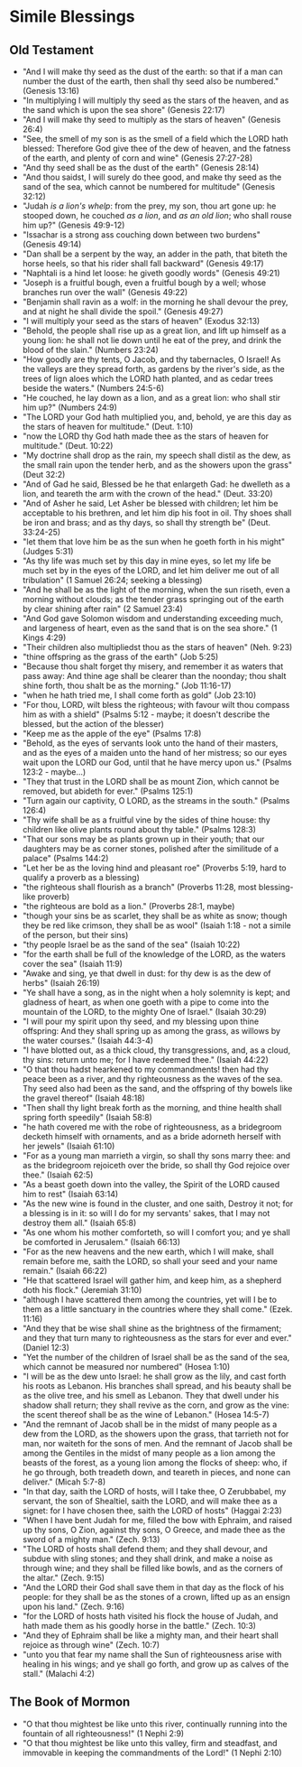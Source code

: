 # Simile Blessings

## Old Testament

*   "And I will make thy seed as the dust of the earth: so that if a man can
    number the dust of the earth, then shall thy seed also be numbered."
    (Genesis 13:16)
*   "In multiplying I will multiply thy seed as the stars of the heaven,
    and as the sand which is upon the sea shore" (Genesis 22:17)
*   "And I will make thy seed to multiply as the stars of heaven" (Genesis 26:4)
*   "See, the smell of my son is as the smell of a field which the LORD hath
    blessed: Therefore God give thee of the dew of heaven, and the fatness of
    the earth, and plenty of corn and wine" (Genesis 27:27-28)
*   "And thy seed shall be as the dust of the earth" (Genesis 28:14)
*   "And thou saidst, I will surely do thee good, and make thy seed as the
    sand of the sea, which cannot be numbered for multitude" (Genesis 32:12)
*   "Judah *is a lion's whelp*: from the prey, my son, thou art gone up: he
    stooped down, he couched *as a lion*, and *as an old lion*; who shall
    rouse him up?" (Genesis 49:9-12)
*   "Issachar is a strong ass couching down between two burdens" (Genesis 49:14)
*   "Dan shall be a serpent by the way, an adder in the path, that biteth the
    horse heels, so that his rider shall fall backward" (Genesis 49:17)
*   "Naphtali is a hind let loose: he giveth goodly words" (Genesis 49:21)
*   "Joseph is a fruitful bough, even a fruitful bough by a well; whose
    branches run over the wall" (Genesis 49:22)
*   "Benjamin shall ravin as a wolf: in the morning he shall devour the prey,
    and at night he shall divide the spoil." (Genesis 49:27)
*   "I will multiply your seed as the stars of heaven" (Exodus 32:13)
*   "Behold, the people shall rise up as a great lion, and lift up himself as
    a young lion: he shall not lie down until he eat of the prey, and drink
    the blood of the slain." (Numbers 23:24)
*   "How goodly are thy tents, O Jacob, and thy tabernacles, O Israel! As the
    valleys are they spread forth, as gardens by the river's side, as the trees
    of lign aloes which the LORD hath planted, and as cedar trees beside
    the waters." (Numbers 24:5-6)
*   "He couched, he lay down as a lion, and as a great lion: who shall
    stir him up?" (Numbers 24:9)
*   "The LORD your God hath multiplied you, and, behold, ye are this day
    as the stars of heaven for multitude." (Deut. 1:10)
*   "now the LORD thy God hath made thee as the stars of heaven for multitude."
    (Deut. 10:22)
*   "My doctrine shall drop as the rain, my speech shall distil as the dew,
    as the small rain upon the tender herb, and as the showers upon the grass"
    (Deut 32:2)
*   "And of Gad he said, Blessed be he that enlargeth Gad: he dwelleth as a lion,
    and teareth the arm with the crown of the head." (Deut. 33:20)
*   "And of Asher he said, Let Asher be blessed with children; let him be
    acceptable to his brethren, and let him dip his foot in oil. Thy shoes
    shall be iron and brass; and as thy days, so shall thy strength be"
    (Deut. 33:24-25)
*   "let them that love him be as the sun when he goeth forth in his might"
    (Judges 5:31)
*   "As thy life was much set by this day in mine eyes, so let my life be much
    set by in the eyes of the LORD, and let him deliver me out of all
    tribulation" (1 Samuel 26:24; seeking a blessing)
*   "And he shall be as the light of the morning, when the sun riseth, even a
    morning without clouds; as the tender grass springing out of the earth by
    clear shining after rain" (2 Samuel 23:4)
*   "And God gave Solomon wisdom and understanding exceeding much, and largeness
    of heart, even as the sand that is on the sea shore." (1 Kings 4:29)
*   "Their children also multipliedst thou as the stars of heaven" (Neh. 9:23)
*   "thine offspring as the grass of the earth" (Job 5:25)
*   "Because thou shalt forget thy misery, and remember it as waters that
    pass away: And thine age shall be clearer than the noonday; thou shalt
    shine forth, thou shalt be as the morning." (Job 11:16-17)
*   "when he hath tried me, I shall come forth as gold" (Job 23:10)
*   "For thou, LORD, wilt bless the righteous; with favour wilt thou compass
    him as with a shield" (Psalms 5:12 - maybe; it doesn't describe the blessed,
    but the action of the blesser)
*   "Keep me as the apple of the eye" (Psalms 17:8)
*   "Behold, as the eyes of servants look unto the hand of their masters, and
    as the eyes of a maiden unto the hand of her mistress; so our eyes wait upon
    the LORD our God, until that he have mercy upon us." (Psalms 123:2 - maybe...)
*   "They that trust in the LORD shall be as mount Zion, which cannot be
    removed, but abideth for ever." (Psalms 125:1)
*   "Turn again our captivity, O LORD, as the streams in the south." (Psalms 126:4)
*   "Thy wife shall be as a fruitful vine by the sides of thine house: thy
    children like olive plants round about thy table." (Psalms 128:3)
*   "That our sons may be as plants grown up in their youth; that our daughters may be as corner stones, polished after the similitude of a palace" (Psalms 144:2)
*   "Let her be as the loving hind and pleasant roe" (Proverbs 5:19, hard to qualify a proverb as a blessing)
*   "the righteous shall flourish as a branch" (Proverbs 11:28, most blessing-like proverb)
*   "the righteous are bold as a lion." (Proverbs 28:1, maybe)
*   "though your sins be as scarlet, they shall be as white as snow; though they
    be red like crimson, they shall be as wool" (Isaiah 1:18 - not a simile of the person, but their sins)
*   "thy people Israel be as the sand of the sea" (Isaiah 10:22)
*   "for the earth shall be full of the knowledge of the LORD, as the waters cover the sea" (Isaiah 11:9)
*   "Awake and sing, ye that dwell in dust: for thy dew is as the dew of herbs" (Isaiah 26:19)
*   "Ye shall have a song, as in the night when a holy solemnity is kept; and
    gladness of heart, as when one goeth with a pipe to come into the mountain
    of the LORD, to the mighty One of Israel." (Isaiah 30:29)
*   "I will pour my spirit upon thy seed, and my blessing upon thine offspring:
    And they shall spring up as among the grass, as willows by the water
    courses." (Isaiah 44:3-4)
*   "I have blotted out, as a thick cloud, thy transgressions, and, as a cloud,
    thy sins: return unto me; for I have redeemed thee." (Isaiah 44:22)
*   "O that thou hadst hearkened to my commandments! then had thy peace been as
    a river, and thy righteousness as the waves of the sea. Thy seed also had
    been as the sand, and the offspring of thy bowels like the gravel thereof"
    (Isaiah 48:18)
*   "Then shall thy light break forth as the morning, and thine health shall
    spring forth speedily" (Isaiah 58:8)
*   "he hath covered me with the robe of righteousness, as a bridegroom decketh
    himself with ornaments, and as a bride adorneth herself with her jewels"
    (Isaiah 61:10)
*   "For as a young man marrieth a virgin, so shall thy sons marry thee: and as
    the bridegroom rejoiceth over the bride, so shall thy God rejoice over thee."
    (Isaiah 62:5)
*   "As a beast goeth down into the valley, the Spirit of the LORD caused him to
    rest" (Isaiah 63:14)
*   "As the new wine is found in the cluster, and one saith, Destroy it not;
    for a blessing is in it: so will I do for my servants' sakes, that I may
    not destroy them all." (Isaiah 65:8)
*   "As one whom his mother comforteth, so will I comfort you; and ye shall be
    comforted in Jerusalem." (Isaiah 66:13)
*   "For as the new heavens and the new earth, which I will make, shall remain
    before me, saith the LORD, so shall your seed and your name remain." (Isaiah 66:22)
*   "He that scattered Israel will gather him, and keep him, as a shepherd doth
    his flock." (Jeremiah 31:10)
*   "although I have scattered them among the countries, yet will I be to them
    as a little sanctuary in the countries where they shall come." (Ezek. 11:16)
*   "And they that be wise shall shine as the brightness of the firmament; and
    they that turn many to righteousness as the stars for ever and ever."
    (Daniel 12:3)
*   "Yet the number of the children of Israel shall be as the sand of the sea,
    which cannot be measured nor numbered" (Hosea 1:10)
*   "I will be as the dew unto Israel: he shall grow as the lily, and cast
    forth his roots as Lebanon. His branches shall spread, and his beauty shall
    be as the olive tree, and his smell as Lebanon. They that dwell under his
    shadow shall return; they shall revive as the corn, and grow as the vine:
    the scent thereof shall be as the wine of Lebanon." (Hosea 14:5-7)
*   "And the remnant of Jacob shall be in the midst of many people as a dew from
    the LORD, as the showers upon the grass, that tarrieth not for man, nor
    waiteth for the sons of men. And the remnant of Jacob shall be among the
    Gentiles in the midst of many people as a lion among the beasts of the
    forest, as a young lion among the flocks of sheep: who, if he go through,
    both treadeth down, and teareth in pieces, and none can deliver." (Micah 5:7-8)
*   "In that day, saith the LORD of hosts, will I take thee, O Zerubbabel,
    my servant, the son of Shealtiel, saith the LORD, and will make thee as a
    signet: for I have chosen thee, saith the LORD of hosts" (Haggai 2:23)
*   "When I have bent Judah for me, filled the bow with Ephraim, and raised up
    thy sons, O Zion, against thy sons, O Greece, and made thee as the sword
    of a mighty man." (Zech. 9:13)
*   "The LORD of hosts shall defend them; and they shall devour, and subdue
    with sling stones; and they shall drink, and make a noise as through wine;
    and they shall be filled like bowls, and as the corners of the altar." (Zech. 9:15)
*   "And the LORD their God shall save them in that day as the flock of his
    people: for they shall be as the stones of a crown, lifted up as an ensign
    upon his land." (Zech. 9:16)
*   "for the LORD of hosts hath visited his flock the house of Judah, and hath
    made them as his goodly horse in the battle." (Zech. 10:3)
*   "And they of Ephraim shall be like a mighty man, and their heart shall
    rejoice as through wine" (Zech. 10:7)
*   "unto you that fear my name shall the Sun of righteousness arise with
    healing in his wings; and ye shall go forth, and grow up as calves of
    the stall." (Malachi 4:2)

## The Book of Mormon

*   "O that thou mightest be like unto this river, continually running into the
    fountain of all righteousness!" (1 Nephi 2:9)
*   "O that thou mightest be like unto this valley, firm and steadfast, and
    immovable in keeping the commandments of the Lord!" (1 Nephi 2:10)
